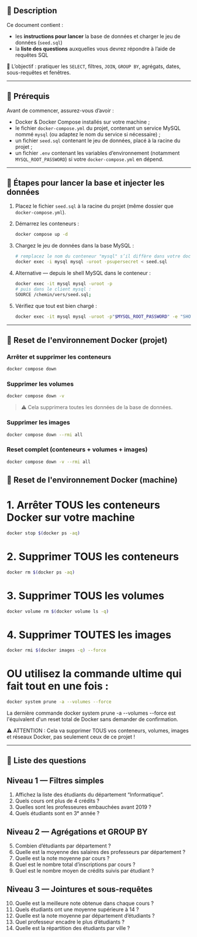 ## 🧩 Description

Ce document contient :

- les **instructions pour lancer** la base de données et charger le jeu de données (`seed.sql`)
- la **liste des questions** auxquelles vous devrez répondre à l’aide de requêtes SQL

🎯 L’objectif : pratiquer les `SELECT`, filtres, `JOIN`, `GROUP BY`, agrégats, dates, sous-requêtes et fenêtres.

---

## 🧱 Prérequis

Avant de commencer, assurez-vous d’avoir :

- Docker & Docker Compose installés sur votre machine ;
- le fichier `docker-compose.yml` du projet, contenant un service MySQL nommé `mysql` (ou adaptez le nom du service si nécessaire) ;
- un fichier `seed.sql` contenant le jeu de données, placé à la racine du projet ;
- un fichier `.env` contenant les variables d’environnement (notamment `MYSQL_ROOT_PASSWORD`) si votre `docker-compose.yml` en dépend.

---

## 🚀 Étapes pour lancer la base et injecter les données

1. Placez le fichier `seed.sql` à la racine du projet (même dossier que `docker-compose.yml`).

2. Démarrez les conteneurs :

   ```bash
   docker compose up -d
   ```

3. Chargez le jeu de données dans la base MySQL :

   ```bash
   # remplacez le nom du conteneur "mysql" s’il diffère dans votre docker-compose
   docker exec -i mysql mysql -uroot -psupersecret < seed.sql
   ```

4. Alternative — depuis le shell MySQL dans le conteneur :

   ```bash
   docker exec -it mysql mysql -uroot -p
   # puis dans le client mysql :
   SOURCE /chemin/vers/seed.sql;
   ```

5. Vérifiez que tout est bien chargé :

   ```bash
   docker exec -it mysql mysql -uroot -p"$MYSQL_ROOT_PASSWORD" -e "SHOW DATABASES; USE app_db; SHOW TABLES;"
   ```

---

## 🧹 Reset de l'environnement Docker (projet)

### Arrêter et supprimer les conteneurs

```bash
docker compose down
```

### Supprimer les volumes

```bash
docker compose down -v
```

> ⚠️ Cela supprimera toutes les données de la base de données.

### Supprimer les images

```bash
docker compose down --rmi all
```

### Reset complet (conteneurs + volumes + images)

```bash
docker compose down -v --rmi all
```

## 🧹 Reset de l'environnement Docker (machine)

# 1. Arrêter TOUS les conteneurs Docker sur votre machine

```bash
docker stop $(docker ps -aq)
```

# 2. Supprimer TOUS les conteneurs

```bash
docker rm $(docker ps -aq)
```

# 3. Supprimer TOUS les volumes

```bash
docker volume rm $(docker volume ls -q)
```

# 4. Supprimer TOUTES les images

```bash
docker rmi $(docker images -q) --force
```

# OU utilisez la commande ultime qui fait tout en une fois :

```bash
docker system prune -a --volumes --force
```

La dernière commande docker system prune -a --volumes --force est
l'équivalent d'un reset total de Docker sans demander de confirmation.

⚠️ ATTENTION : Cela va supprimer TOUS vos conteneurs, volumes, images et
réseaux Docker, pas seulement ceux de ce projet !

---

## 🧠 Liste des questions

## Niveau 1 — Filtres simples

1. Affichez la liste des étudiants du département “Informatique”.
2. Quels cours ont plus de 4 crédits ?
3. Quelles sont les professeures embauchées avant 2019 ?
4. Quels étudiants sont en 3ᵉ année ?

## Niveau 2 — Agrégations et GROUP BY

5. Combien d’étudiants par département ?
6. Quelle est la moyenne des salaires des professeurs par département ?
7. Quelle est la note moyenne par cours ?
8. Quel est le nombre total d’inscriptions par cours ?
9. Quel est le nombre moyen de crédits suivis par étudiant ?

## Niveau 3 — Jointures et sous-requêtes

10. Quelle est la meilleure note obtenue dans chaque cours ?
11. Quels étudiants ont une moyenne supérieure à 14 ?
12. Quelle est la note moyenne par département d’étudiants ?
13. Quel professeur encadre le plus d’étudiants ?
14. Quelle est la répartition des étudiants par ville ?
